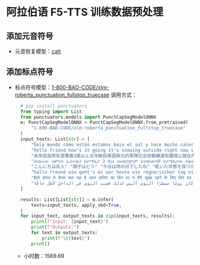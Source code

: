 # 阿拉伯语 F5-TTS 训练数据预处理

## 添加元音符号

- 元音恢复模型：[catt](git@github.com:abjadai/catt.git)

## 添加标点符号

- 标点符号模型：[1-800-BAD-CODE/xlm-roberta_punctuation_fullstop_truecase](https://huggingface.co/1-800-BAD-CODE/xlm-roberta_punctuation_fullstop_truecase)
  调用方式：

  ```python
    # pip install punctuators
    from typing import List
    from punctuators.models import PunctCapSegModelONNX
    m: PunctCapSegModelONNX = PunctCapSegModelONNX.from_pretrained(
        "1-800-BAD-CODE/xlm-roberta_punctuation_fullstop_truecase"
    )
    input_texts: List[str] = [
        "hola mundo cómo estás estamos bajo el sol y hace mucho calor santa coloma abre los huertos urbanos a las escuelas de la ciudad",
        "hello friend how's it going it's snowing outside right now in connecticut a large storm is moving in",
        "未來疫苗將有望覆蓋3歲以上全年齡段美國與北約軍隊已全部撤離還有鐵路公路在內的各項基建的來源都將枯竭",
        "በባለፈው ሳምንት ኢትዮጵያ ከሶማሊያ 3 ሺህ ወታደሮቿንም እንዳስወጣች የሶማሊያው ዳልሳን ሬድዮ ዘግቦ ነበር ጸጥታ ሃይሉና ህዝቡ ተቀናጅቶ በመስራቱ በመዲናዋ ላይ የታቀደው የጥፋት ሴራ ከሽፏል",
        "こんにちは友人" "調子はどう" "今日は雨の日でしたね" "乾いた状態を保つために一日中室内で過ごしました",
        "hallo freund wie geht's es war heute ein regnerischer tag nicht wahr ich verbrachte den tag drinnen um trocken zu bleiben",
        "हैलो दोस्त ये कैसा चल रहा है आज बारिश का दिन था न मैंने सूखा रहने के लिए दिन घर के अंदर बिताया",
        "كيف تجري الامور كان يومًا ممطرًا اليوم أليس كذلك قضيت اليوم في الداخل لأظل جافًا",
    ]

    results: List[List[str]] = m.infer(
        texts=input_texts, apply_sbd=True,
    )
    for input_text, output_texts in zip(input_texts, results):
        print(f"Input: {input_text}")
        print(f"Outputs:")
        for text in output_texts:
            print(f"\t{text}")
        print()
  ```

  - 小时数：1569.69